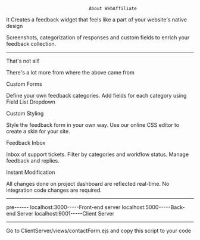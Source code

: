                                   About WebAffiliate 

 

It Creates a feedback widget that feels like a part of your website's native design 

Screenshots, categorization of responses and custom fields to enrich your feedback collection. 

***********************************************
That's not all! 

There's a lot more from where the above came from 

Custom Forms 

Define your own feedback categories. Add fields for each category using Field List Dropdown 

Custom Styling 

Style the feedback form in your own way. Use our online CSS editor to create a skin for your site. 

Feedback Inbox 

Inbox of support tickets. Filter by categories and workflow status. Manage feedback and replies. 

Instant Modification 

All changes done on project dashboard are reflected real-time. No integration code changes are required. 

 
 ****************************************************************************
pre------
      localhost:3000-----Front-end server
      localhost:5000-----Back-end  Server
      localhost:9001-----Client Server
****************************************************************************
Go to ClientServer/views/contactForm.ejs and copy this script to your code
<script async="async" defer="defer" id="feedback_form_tag" type="text/javascript">
    var clientIDForForm;
    (function(i, document,id ){
                    i['getClientIDObject'] = id;
                    i[id] = i[id] || function() {
                      (i[id].q = i[id].q || []).push(arguments)
                    }, i[id].l = 1 * new Date();
                    //console.log(i[id]);
                    var f = document.createElement("script"),
                        d = document.getElementById("feedback_form_tag");
                    f.type = "text/javascript", f.async = !0, f.src = "http://localhost:3000/js/form.js", d.parentNode.insertBefore(f, d)
  })(window, document,'getClientID')
    setTimeout(function(){
        var widgetid=localStorage.getItem('id')
        getClientID(11);},500);
******Replace getClientID(11) by getCLientID('your widgetID')************

******You Can Check your form at 'localhost:3000/clientForm/{yourwidgetID}******

******At backend Allow Access-Origin to Client Server from 'server.js'*******


 
